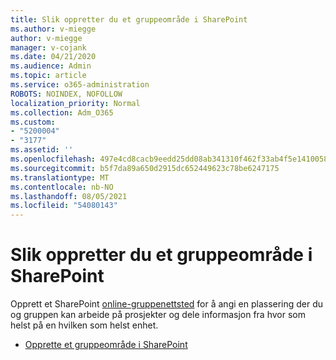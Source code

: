 ```yaml
---
title: Slik oppretter du et gruppeområde i SharePoint
ms.author: v-miegge
author: v-miegge
manager: v-cojank
ms.date: 04/21/2020
ms.audience: Admin
ms.topic: article
ms.service: o365-administration
ROBOTS: NOINDEX, NOFOLLOW
localization_priority: Normal
ms.collection: Adm_O365
ms.custom:
- "5200004"
- "3177"
ms.assetid: ''
ms.openlocfilehash: 497e4cd8cacb9eedd25dd08ab341310f462f33ab4f5e1410058f34e99d2e7d75
ms.sourcegitcommit: b5f7da89a650d2915dc652449623c78be6247175
ms.translationtype: MT
ms.contentlocale: nb-NO
ms.lasthandoff: 08/05/2021
ms.locfileid: "54080143"
---
```

# <a name="how-to-create-a-team-site-in-sharepoint"></a>Slik oppretter du et gruppeområde i SharePoint

Opprett et SharePoint [online-gruppenettsted](https://support.office.com/article/what-is-a-sharepoint-team-site-75545757-36c3-46a7-beed-0aaa74f0401e) for å angi en plassering der du og gruppen kan arbeide på prosjekter og dele informasjon fra hvor som helst på en hvilken som helst enhet.

* [Opprette et gruppeområde i SharePoint](https://support.office.com/article/create-a-team-site-in-sharepoint-ef10c1e7-15f3-42a3-98aa-b5972711777d)
